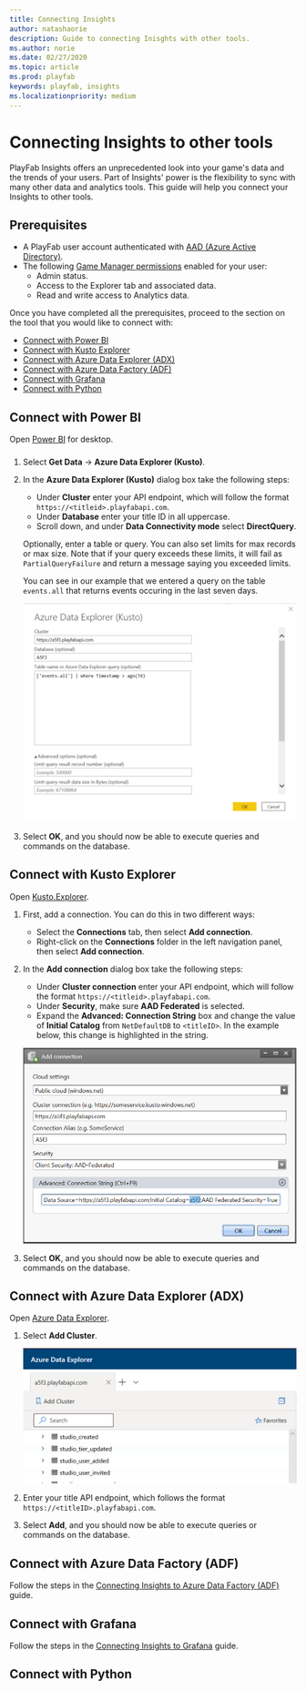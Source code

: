 ```yaml
---
title: Connecting Insights
author: natashaorie
description: Guide to connecting Inisghts with other tools. 
ms.author: norie
ms.date: 02/27/2020    
ms.topic: article
ms.prod: playfab
keywords: playfab, insights
ms.localizationpriority: medium
---
```


# Connecting Insights to other tools

[comment]: < Replace links with relative links once placement of article is determined. >

PlayFab Insights offers an unprecedented look into your game's data and the trends of your users. Part of Insights' power is the flexibility to sync with many other data and analytics tools. This guide will help you connect your Insights to other tools.

## Prerequisites
* A PlayFab user account authenticated with [AAD (Azure Active Directory)](https://docs.microsoft.com/gaming/playfab/features/authentication/aad-authentication/).
* The following [Game Manager permissions](https://docs.microsoft.com/gaming/playfab/features/config/gamemanager/playfab-user-roles#assigning-roles) enabled for your user:
    *  Admin status.
    *  Access to the Explorer tab and associated data.
    *  Read and write access to Analytics data.

Once you have completed all the prerequisites, proceed to the section on the tool that you would like to connect with: 
  - [Connect with Power BI](#connect-with-power-bi)
  - [Connect with Kusto Explorer](#connect-with-kusto-explorer)
  - [Connect with Azure Data Explorer (ADX)](#connect-with-azure-data-explorer-adx)
  - [Connect with Azure Data Factory (ADF)](#connect-with-azure-data-factory-adf)
  - [Connect with Grafana](#connect-with-grafana)
  - [Connect with Python](#connect-with-python)
  
## Connect with Power BI
Open [Power BI](https://powerbi.microsoft.com/desktop/) for desktop. 

### 
1. Select **Get Data** -> **Azure Data Explorer (Kusto)**.
2. In the **Azure Data Explorer (Kusto)** dialog box take the following steps:
   * Under **Cluster** enter your API endpoint, which will follow the format `https://<titleid>.playfabapi.com`. 
   * Under **Database** enter your title ID in all uppercase. 
   * Scroll down, and under **Data Connectivity mode** select **DirectQuery**.

   Optionally, enter a table or query. You can also set limits for max records or max size. Note that if your query exceeds these limits, it will fail as `PartialQueryFailure` and return a message saying you exceeded limits. 

   You can see in our example that we entered a query on the table `events.all` that returns events occuring in the last seven days. 

   ![Power BI Setup](media/powerBI.png)

3. Select **OK**, and you should now be able to execute queries and commands on the database. 

## Connect with Kusto Explorer
Open [Kusto.Explorer](https://docs.microsoft.com/azure/kusto/tools/kusto-explorer). 
1. First, add a connection. You can do this in two different ways:
   * Select the **Connections** tab, then select **Add connection**.
   * Right-click on the **Connections** folder in the left navigation panel, then select **Add connection**.

2. In the **Add connection** dialog box take the following steps:
   * Under **Cluster connection** enter your API endpoint, which will follow the format `https://<titleid>.playfabapi.com`. 
   * Under **Security**, make sure **AAD Federated** is selected. 
   * Expand the **Advanced: Connection String** box and change the value of **Initial Catalog** from `NetDefaultDB` to `<titleID>`. In the example below, this change is highlighted in the string. 
  
   ![Kusto.Explorer add connection](media/kusto-explorer.png)

3. Select **OK**, and you should now be able to execute queries and commands on the database.

## Connect with Azure Data Explorer (ADX)

Open [Azure Data Explorer](https://dataexplorer.azure.com/). 
1. Select **Add Cluster**. 

   ![ADX Add connection](media/adx-add-cluster-button.png)

2. Enter your title API endpoint, which follows the format `https://<titleID>.playfabapi.com`. 
3. Select **Add**, and you should now be able to execute queries or commands on the database. 

## Connect with Azure Data Factory (ADF)

Follow the steps in the [Connecting Insights to Azure Data Factory (ADF)](connecting-insights-to-azure-data-factory.md) guide.

## Connect with Grafana

Follow the steps in the [Connecting Insights to Grafana](connecting-insights-to-grafana.md) guide.

## Connect with Python
